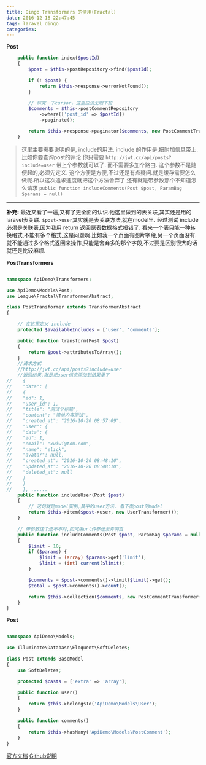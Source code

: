 ```yaml
---
title: Dingo Transformers 的使用(Fractal)
date: 2016-12-18 22:47:45
tags: laravel dingo
categories:
---
```


**Post**
```php
    public function index($postId)
    {
        $post = $this->postRepository->find($postId);

        if (! $post) {
            return $this->response->errorNotFound();
        }

        // 研究一下cursor，这里应该无限下拉
        $comments = $this->postCommentRepository
            ->where(['post_id' => $postId])
            ->paginate();

        return $this->response->paginator($comments, new PostCommentTransformer());
    }
```

>这里主要需要说明的是, include的用法. include 的作用是,把附加信息带上.
比如你要查询post的评论.你只需要 `http://jwt.cc/api/posts?include=user` 带上个参数就可以了.
而不需要多加个路由. 这个参数不是随便起的,必须先定义.
这个方便是方便,不过还是有点疑问.就是缓存需要怎么做呢.所以这次追求速度就把这个方法舍弃了
还有就是带参数那个不知道怎么请求 `public function includeComments(Post $post, ParamBag $params = null)`

----
**补充:**
最近又看了一遍,又有了更全面的认识.他这里做到的表关联,其实还是用的laravel表关联. `$post->user`其实就是表关联方法,就在model里.
经过测试 include 必须是关联表,因为我用 return 返回原表数据格式报错了.
看来一个表只能一种转换格式,不能有多个格式,这是问题啊.比如我一个页面有图片字段,另一个页面没有.
就不能通过多个格式返回来操作,只能是舍弃多的那个字段,不过要是区别很大的话就还是比较麻烦.

**PostTransformers**
```php

namespace ApiDemo\Transformers;

use ApiDemo\Models\Post;
use League\Fractal\TransformerAbstract;

class PostTransformer extends TransformerAbstract
{

    // 在这里定义 include
    protected $availableIncludes = ['user', 'comments'];

    public function transform(Post $post)
    {
        return $post->attributesToArray();
    }
    //请求方式
    //http://jwt.cc/api/posts?include=user
    //返回结果,就是把user信息添加到结果里了
//    {
//    "data": [
//    {
//    "id": 1,
//    "user_id": 1,
//    "title": "测试个标题",
//    "content": "简单内容测试",
//    "created_at": "2016-10-20 08:57:09",
//    "user": {
//    "data": {
//    "id": 1,
//    "email": "xwiwi@tom.com",
//    "name": "elick",
//    "avatar": null,
//    "created_at": "2016-10-20 08:48:10",
//    "updated_at": "2016-10-20 08:48:10",
//    "deleted_at": null
//    }
//    }
//    }, ......
    public function includeUser(Post $post)
    {
        // 这句就是model实例,其中的user方法. 看下面post的model
        return $this->item($post->user, new UserTransformer());
    }

    // 带参数这个还不不对,如何用url传参还没弄明白
    public function includeComments(Post $post, ParamBag $params = null)
    {
        $limit = 10;
        if ($params) {
            $limit = (array) $params->get('limit');
            $limit = (int) current($limit);
        }

        $comments = $post->comments()->limit($limit)->get();
        $total = $post->comments()->count();

        return $this->collection($comments, new PostCommentTransformer())->setMeta(['total' => $total]);
    }
}

```

**Post**
```php

namespace ApiDemo\Models;

use Illuminate\Database\Eloquent\SoftDeletes;

class Post extends BaseModel
{
    use SoftDeletes;

    protected $casts = ['extra' => 'array'];

    public function user()
    {
        return $this->belongsTo('ApiDemo\Models\User');
    }

    public function comments()
    {
        return $this->hasMany('ApiDemo\Models\PostComment');
    }
}
```


[官方文档](http://fractal.thephpleague.com/transformers/)
[Github说明](https://github.com/dingo/api/wiki/Transformers)


